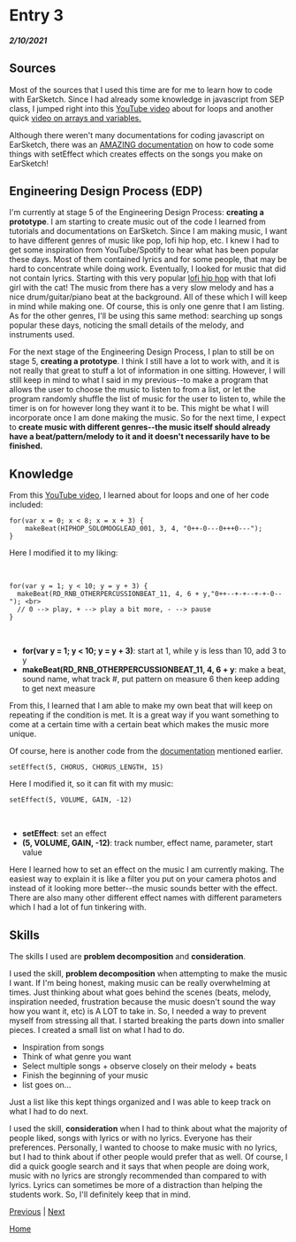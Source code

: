 # Entry 3
##### 2/10/2021

## Sources

Most of the sources that I used this time are for me to learn how to code with EarSketch. Since I had already some knowledge in javascript from SEP class, I jumped right into this <a href="https://www.youtube.com/watch?v=__3sQNXdbBg">YouTube video</a> about for loops and another quick <a href="https://www.youtube.com/watch?v=SvKfVYSS5J0">video on arrays and variables.</a>

Although there weren't many documentations for coding javascript on EarSketch, there was an <a href="http://nebomusic.net/earsketchlessons/Directions_EarSketch2_Effects.pdf">AMAZING documentation</a> on how to code some things with setEffect which creates effects on the songs you make on EarSketch!


## Engineering Design Process (EDP)

I'm currently at stage 5 of the Engineering Design Process: <b>creating a prototype</b>. I am starting to create music out of the code I learned from tutorials and documentations on EarSketch. Since I am making music, I want to have different genres of music like pop, lofi hip hop, etc. I knew I had to get some inspiration from YouTube/Spotify to hear what has been popular these days. Most of them contained lyrics and for some people, that may be hard to concentrate while doing work. Eventually, I looked for music that did not contain lyrics. Starting with this very popular <a href="https://www.youtube.com/watch?v=5qap5aO4i9A">lofi hip hop</a> with that lofi girl with the cat! The music from there has a very slow melody and has a nice drum/guitar/piano beat at the background. All of these which I will keep in mind while making one. Of course, this is only one genre that I am listing. As for the other genres, I'll be using this same method: searching up songs popular these days, noticing the small details of the melody, and instruments used.


For the next stage of the Engineering Design Process, I plan to still be on stage 5, <b>creating a prototype</b>. I think I still have a lot to work with, and it is not really that great to stuff a lot of information in one sitting. However, I will still keep in mind to what I said in my previous--to make a program that allows the user to choose the music to listen to from a list, or let the program randomly shuffle the list of music for the user to listen to, while the timer is on for however long they want it to be. This might be what I will incorporate once I am done making the music. So for the next time, I expect to <b>create music with different genres--the music itself should already have a beat/pattern/melody to it and it doesn't necessarily have to be finished.</b>

## Knowledge

From this <a href="https://www.youtube.com/watch?v=__3sQNXdbBg">YouTube video</a>, I learned about for loops and one of her code included:

```
for(var x = 0; x < 8; x = x + 3) { 
    makeBeat(HIPHOP_SOLOMOOGLEAD_001, 3, 4, "0++-0---0+++0---");
}
```

Here I modified it to my liking:

<br>

```
for(var y = 1; y < 10; y = y + 3) { 
  makeBeat(RD_RNB_OTHERPERCUSSIONBEAT_11, 4, 6 + y,"0++--+-+--+-+-0--"); <br>
  // 0 --> play, + --> play a bit more, - --> pause
}
```

<br>

<ul>
<li><b>for(var y = 1; y < 10; y = y + 3)</b>: start at 1, while y is less than 10, add 3 to y</li>
<li><b>makeBeat(RD_RNB_OTHERPERCUSSIONBEAT_11, 4, 6 + y</b>: make a beat, sound name, what track #, put pattern on measure 6 then keep adding to get next measure</li>
</ul>

From this, I learned that I am able to make my own beat that will keep on repeating if the condition is met. It is a great way if you want something to come at a certain time with a certain beat which makes the music more unique.

Of course, here is another code from the <a href="http://nebomusic.net/earsketchlessons/Directions_EarSketch2_Effects.pdf">documentation</a> mentioned earlier.

```
setEffect(5, CHORUS, CHORUS_LENGTH, 15)
```

Here I modified it, so it can fit with my music:

```
setEffect(5, VOLUME, GAIN, -12)
```

<br>

<ul>
<li><b>setEffect</b>: set an effect</li>
<li><b>(5, VOLUME, GAIN, -12)</b>: track number, effect name, parameter, start value</li>
</ul>

Here I learned how to set an effect on the music I am currently making. The easiest way to explain it is like a filter you put on your camera photos and instead of it looking more better--the music sounds better with the effect. There are also many other different effect names with different parameters which I had a lot of fun tinkering with.


## Skills

The skills I used are <b>problem decomposition</b> and <b>consideration</b>.

I used the skill, <b>problem decomposition</b> when attempting to make the music I want. If I'm being honest, making music can be really overwhelming at times. Just thinking about what goes behind the scenes (beats, melody, inspiration needed, frustration because the music doesn't sound the way how you want it, etc) is A LOT to take in. So, I needed a way to prevent myself from stressing all that. I started breaking the parts down into smaller pieces. I created a small list on what I had to do. 

<ul>
<li> Inspiration from songs </li>
<li> Think of what genre you want </li>
<li> Select multiple songs + observe closely on their melody + beats </li>
<li> Finish the beginning of your music </li> 
<li> list goes on... </li>
</ul>

Just a list like this kept things organized and I was able to keep track on what I had to do next.

I used the skill, <b>consideration</b> when I had to think about what the majority of people liked, songs with lyrics or with no lyrics. Everyone has their preferences. Personally, I wanted to choose to make music with no lyrics, but I had to think about if other people would prefer that as well. Of course, I did a quick google search and it says that when people are doing work, music with no lyrics are strongly recommended than compared to with lyrics. Lyrics can sometimes be more of a distraction than helping the students work. So, I'll definitely keep that in mind.     


[Previous](entry02.md) | [Next](entry04.md)

[Home](../README.md)